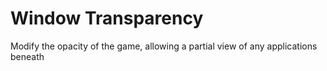 # Window Transparency

Modify the opacity of the game, allowing a partial view of any applications beneath